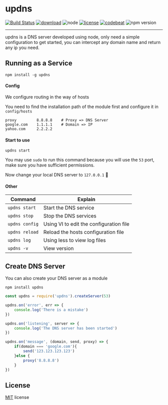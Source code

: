 

# updns

[![Build Status](https://img.shields.io/travis/wyhaya/updns.svg)](https://travis-ci.org/wyhaya/updns) [![download](https://img.shields.io/npm/dt/updns.svg)](https://www.npmjs.com/package/updns) ![node](https://img.shields.io/node/v/updns.svg) [![license](https://img.shields.io/npm/l/updns.svg)](./LICENSE) [![codebeat](https://codebeat.co/badges/166a4edb-25e0-498b-9ac0-39e0b4daaffb)](https://codebeat.co/projects/github-com-wyhaya-updns-master) ![npm version](https://img.shields.io/npm/v/updns.svg)

---

updns is a DNS server developed using node, only need a simple configuration to get started, you can intercept any domain name and return any ip you need.

## Running as a Service

```
npm install -g updns
```

#### Config

We configure routing in the way of hosts

You need to find the installation path of the module first and configure it in `config/hosts`

```
proxy         8.8.8.8    # Proxy => DNS Server
google.com    1.1.1.1    # Domain => IP
yahoo.com     2.2.2.2
```
#### Start to use
```
updns start
```
You may use `sudo` to run this command because you will use the `53` port, make sure you have sufficient permissions.

Now change your local DNS server to `127.0.0.1` 🚀

#### Other

| Command          | Explain                                 |
| -------------    | -------------                           |
| `updns start`    | Start the DNS service                   |
| `updns stop`     | Stop the DNS services                   |
| `updns config`   | Using VI to edit the configuration file |
| `updns reload`   | Reload the hosts configuration file     |
| `updns log`      | Using less to view log files            |
| `updns -v`       | View version                            |


## Create DNS Server
You can also create your DNS server as a module
```
npm install updns
```
```javascript
const updns = require('updns').createServer(53)

updns.on('error', err => {
    console.log('There is a mistake')
})

updns.on('listening', server => {
    console.log('The DNS server has been started')
})

updns.on('message', (domain, send, proxy) => {
    if(domain === 'google.com'){
        send('123.123.123.123')
    }else {
        proxy('8.8.8.8')
    }
})
```

## License
[MIT](./LICENSE) license
